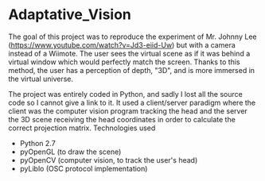 Adaptative_Vision
=================

The goal of this project was to reproduce the experiment of Mr. Johnny Lee (https://www.youtube.com/watch?v=Jd3-eiid-Uw) but with a camera instead of a Wiimote. The user sees the virtual scene as if it was behind a virtual window which would perfectly match the screen. Thanks to this method, the user has a perception of depth, "3D", and is more immersed in the virtual universe.

The project was entirely coded in Python, and sadly I lost all the source code so I cannot give a link to it. It used a client/server paradigm where the client was the computer vision program tracking the head and the server the 3D scene receiving the head coordinates in order to calculate the correct projection matrix.
Technologies used

* Python 2.7
* pyOpenGL (to draw the scene)
* pyOpenCV (computer vision, to track the user's head)
* pyLiblo (OSC protocol implementation) 
